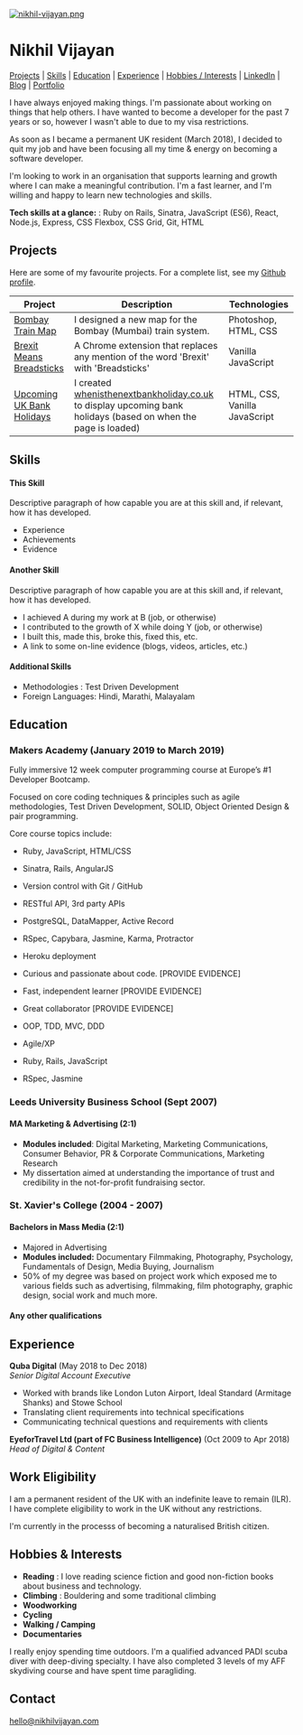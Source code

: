 [![nikhil-vijayan.png](https://i.postimg.cc/K8Y8L6Z9/nikhil-vijayan.png)](https://postimg.cc/HVfm1P85)
# Nikhil Vijayan

[Projects](#projects) | [Skills](#skills) | [Education](#education) | [Experience](#experience) | [Hobbies / Interests](#hobbies-and-interests) | [LinkedIn](https://www.linkedin.com/in/nikhilvijayan/) | [Blog](https://medium.com/@nkhilv/) | [Portfolio](http://www.nikhilvijayan.com)

I have always enjoyed making things. I'm passionate about working on things that help others. I have wanted to become a developer for the past 7 years or so, however I wasn't able to due to my visa restrictions. 

As soon as I became a permanent UK resident (March 2018), I decided to quit my job and have been focusing all my time & energy on becoming a software developer. 

I'm looking to work in an organisation that supports learning and growth where I can make a meaningful contribution. I'm a fast learner, and I'm willing and happy to learn new technologies and skills.

**Tech skills at a glance:** : Ruby on Rails, Sinatra, JavaScript (ES6), React, Node.js, Express, CSS Flexbox, CSS Grid, Git, HTML

## Projects

Here are some of my favourite projects. For a complete list, see my [Github profile](https://github.com/nkhil/).

| Project   | Description | Technologies |
|---        |---         |---           |
|[Bombay Train Map](http://bombaytra.in/) | I designed a new map for the Bombay (Mumbai) train system. | Photoshop, HTML, CSS |
|[Brexit Means Breadsticks](https://github.com/nkhil/Brexit_means_Breadsticks) | A Chrome extension that replaces any mention of the word 'Brexit' with 'Breadsticks' | Vanilla JavaScript |
|[Upcoming UK Bank Holidays](https://github.com/nkhil/UK-bank-holidays-using-fetch-API) | I created [whenisthenextbankholiday.co.uk](http://www.whenisthenextbankholiday.co.uk) to display upcoming bank holidays (based on when the page is loaded) | HTML, CSS, Vanilla JavaScript |

## Skills

#### This Skill

Descriptive paragraph of how capable you are at this skill and, if relevant, how it has developed.

- Experience
- Achievements
- Evidence

#### Another Skill

Descriptive paragraph of how capable you are at this skill and, if relevant, how it has developed.

- I achieved A during my work at B (job, or otherwise)
- I contributed to the growth of X while doing Y (job, or otherwise)
- I built this, made this, broke this, fixed this, etc.
- A link to some on-line evidence (blogs, videos, articles, etc.)

#### Additional Skills

- Methodologies : Test Driven Development
- Foreign Languages: Hindi, Marathi, Malayalam

## Education

### Makers Academy (January 2019 to March 2019)

Fully immersive 12 week computer programming course at Europe’s #1 Developer Bootcamp. 

Focused on core coding techniques & principles such as agile methodologies, Test Driven Development, SOLID, Object Oriented Design & pair programming.

Core course topics include: 

- Ruby, JavaScript, HTML/CSS
- Sinatra, Rails, AngularJS
- Version control with Git / GitHub
- RESTful API, 3rd party APIs
- PostgreSQL, DataMapper, Active Record
- RSpec, Capybara, Jasmine, Karma, Protractor
- Heroku deployment

- Curious and passionate about code. [PROVIDE EVIDENCE]
- Fast, independent learner [PROVIDE EVIDENCE]
- Great collaborator [PROVIDE EVIDENCE]

- OOP, TDD, MVC, DDD
- Agile/XP
- Ruby, Rails, JavaScript
- RSpec, Jasmine

### Leeds University Business School (Sept 2007)
#### MA Marketing & Advertising (2:1)

- **Modules included**: Digital Marketing, Marketing Communications, Consumer Behavior, PR & Corporate Communications, Marketing Research
- My dissertation aimed at understanding the importance of trust and credibility in the not-for-profit fundraising sector. 


### St. Xavier's College (2004 - 2007)
#### Bachelors in Mass Media (2:1)

- Majored in Advertising
- **Modules included:** Documentary Filmmaking, Photography, Psychology, Fundamentals of Design, Media Buying, Journalism
- 50% of my degree was based on project work which exposed me to various fields such as advertising, filmmaking, film photography, graphic design, social work and much more. 

#### Any other qualifications

## Experience

**Quba Digital** (May 2018 to Dec 2018)    
*Senior Digital Account Executive*  

- Worked with brands like London Luton Airport, Ideal Standard (Armitage Shanks) and Stowe School
- Translating client requirements into technical specifications
- Communicating technical questions and requirements with clients

**EyeforTravel Ltd (part of FC Business Intelligence)** (Oct 2009 to Apr 2018)   
*Head of Digital & Content*  

## Work Eligibility

I am a permanent resident of the UK with an indefinite leave to remain (ILR). I have complete eligibility to work in the UK without any restrictions. 

I'm currently in the processs of becoming a naturalised British citizen.

## Hobbies & Interests

- **Reading** : I love reading science fiction and good non-fiction books about business and technology.
- **Climbing** : Bouldering and some traditional climbing
- **Woodworking**
- **Cycling**
- **Walking / Camping**
- **Documentaries** 

I really enjoy spending time outdoors. I'm a qualified advanced PADI scuba diver with deep-diving specialty. I have also completed 3 levels of my AFF skydiving course and have spent time paragliding.

## Contact

hello@nikhilvijayan.com